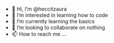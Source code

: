 - 👋 Hi, I’m @heccitzaura
- 👀 I’m interested in learning how to code
- 🌱 I’m currently learning the basics
- 💞️ I’m looking to collaborate on nothing
- 📫 How to reach me ...

<!---
heccitzaura/heccitzaura is a ✨ special ✨ repository because its `README.md` (this file) appears on your GitHub profile.
You can click the Preview link to take a look at your changes.
--->

